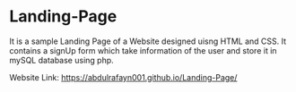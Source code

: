 # Landing-Page
It is a sample Landing Page of a Website designed uisng HTML and CSS.
It contains a signUp form which take information of the user and store it in mySQL database using php.

Website Link: https://abdulrafayn001.github.io/Landing-Page/
